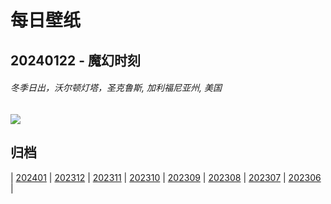 # 每日壁纸

## 20240122 - 魔幻时刻

###### 冬季日出，沃尔顿灯塔，圣克鲁斯, 加利福尼亚州, 美国

![](https://www.bing.com/th?id=OHR.SantaCruzSunrise_ZH-CN3074203377_UHD.jpg)

## 归档

| [202401](/202401/README.md)
| [202312](/202312/README.md)
| [202311](/202311/README.md)
| [202310](/202310/README.md)
| [202309](/202309/README.md)
| [202308](/202308/README.md)
| [202307](/202307/README.md)
| [202306](/202306/README.md)
|